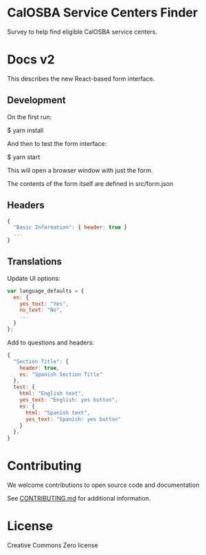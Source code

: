 # CalOSBA Service Centers Finder

Survey to help find eligible CalOSBA service centers.

# Docs v2

This describes the new React-based form interface.

## Development

On the first run:

  $ yarn install

And then to test the form interface:

  $ yarn start

This will open a browser window with just the form.

The contents of the form itself are defined in src/form.json

## Headers

```javascript
{
  "Basic Information": { header: true }
  ...
}
```

## Translations

Update UI options:

```javascript
var language_defaults = {
  en: {
    yes_text: "Yes",
    no_text: "No",
    ...
  }
};
```

Add to questions and headers:

```javascript
{
  "Section Title": {
    header: true,
    es: "Spanish Section Title"
  },
  test: {
    html: "English text",
    yes_text: "English: yes button",
    es: {
      html: "Spanish text",
      yes_text: "Spanish: yes button"
    }
  },
}
```

# Contributing
We welcome contributions to open source code and documentation

See [CONTRIBUTING.md](CONTRIBUTING.md) for additional information.

# License

Creative Commons Zero license
